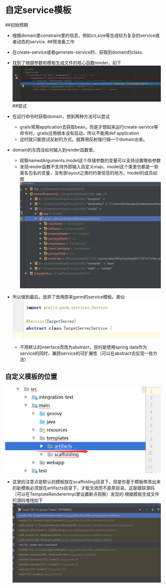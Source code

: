 # 自定service模板

##初始预期
+ 根据domain里constraint里的信息，例如cn,size等生成较为复杂的service或者动态的service.
##预准备工作
+ 在create-service或者generate-service时，获取到domain的class.
+ 找到了根据参数和模板生成文件的核心函数render，如下
![](.自定service模板_images\5ca8e2ef.png)
##尝试
+ 在运行命令时获取domain，想到两种方法可以尝试
    - grails常用application去获取bean。但是才想起来运行create-service等命令时，grails应用根本没有启动，所以不能用def application
    - 这时就只能尝试反射的方式。就算用反射强行搞一个domain出来。
+ domain的东西没如何输入到render函数里。
    - 观察namedArguments.model这个存储参数的变量可以支持设置哪些参数
    - 发现render函数不支持外部输入自定义map，model这个类里也都是一些类名包名的变量，没有放layout之类的约束信息的地方。model的成员如图
    ![](.自定service模板_images\c4a8523b.png)
+ 所以做到最后，放弃了改用原来gorm的service模板。类似
![](.自定service模板_images\760e9e7f.png)

    - 不用默认的interface而改为abstract，目的是使用spring data作为service的同时，兼顾service的可扩展性（可以在abstract去实现一些方法）
## 自定义模板的位置
![](.自定service模板_images\8417fcaa.png)

+ 这里的注意点是默认的模板放在scaffolding目录下，但是你基于模板修改出来的新模板必须放在artifacts目录下，才能生效而不是原目录。这是跟踪源码（可以在TemplateRendererImpl里设置断点观察）发现的.根据模板生成文件的源码堆栈如下
![](.自定service模板_images\f4770f90.png)



